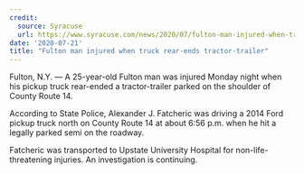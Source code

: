 ```yaml
---
credit:
  source: Syracuse
  url: https://www.syracuse.com/news/2020/07/fulton-man-injured-when-truck-rear-ends-tractor-trailer.html
date: '2020-07-21'
title: "Fulton man injured when truck rear-ends tractor-trailer"
---
```

Fulton, N.Y. — A 25-year-old Fulton man was injured Monday night when his pickup truck rear-ended a tractor-trailer parked on the shoulder of County Route 14.

According to State Police, Alexander J. Fatcheric was driving a 2014 Ford pickup truck north on County Route 14 at about 6:56 p.m. when he hit a legally parked semi on the roadway.

Fatcheric was transported to Upstate University Hospital for non-life-threatening injuries. An investigation is continuing.
